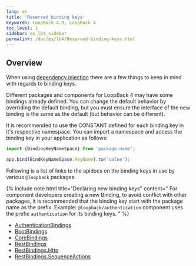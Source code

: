 ```yaml
---
lang: en
title: 'Reserved binding keys'
keywords: LoopBack 4.0, LoopBack 4
toc_level: 1
sidebar: es_lb4_sidebar
permalink: /doc/es/lb4/Reserved-binding-keys.html
---
```


## Overview

When using [dependency injection](Dependency-injection.md) there are a few
things to keep in mind with regards to binding keys.

Different packages and components for LoopBack 4 may have some bindings already
defined. You can change the default behavior by overriding the default binding,
but you must ensure the interface of the new binding is the same as the default
(but behavior can be different).

It is recommended to use the CONSTANT defined for each binding key in it's
respective namespace. You can import a namespace and access the binding key in
your application as follows:

```js
import {BindingKeyNameSpace} from 'package-name';

app.bind(BindKeyNameSpace.KeyName).to('value');
```

Following is a list of links to the apidocs on the binding keys in use by
various `@loopback` packages:

{% include note.html title="Declaring new binding keys" content="
For component developers creating a new Binding, to avoid conflict with other
packages, it is recommended that the binding key start with the package name as
the prefix. Example: `@loopback/authentication` component uses the prefix
`authentication` for its binding keys.
" %}

- [AuthenticationBindings](http://apidocs.loopback.io/@loopback%2fdocs/authentication.html#AuthenticationBindings)
- [BootBindings](http://apidocs.loopback.io/@loopback%2fdocs/boot.html#BootBindings)
- [CoreBindings](http://apidocs.loopback.io/@loopback%2fdocs/core.html#CoreBindings)
- [RestBindings](http://apidocs.loopback.io/@loopback%2fdocs/rest.html#RestBindings)
- [RestBindings.Http](http://apidocs.loopback.io/@loopback%2fdocs/rest.html#Http)
- [RestBindings.SequenceActions](http://apidocs.loopback.io/@loopback%2fdocs/rest.html#SequenceActions)
